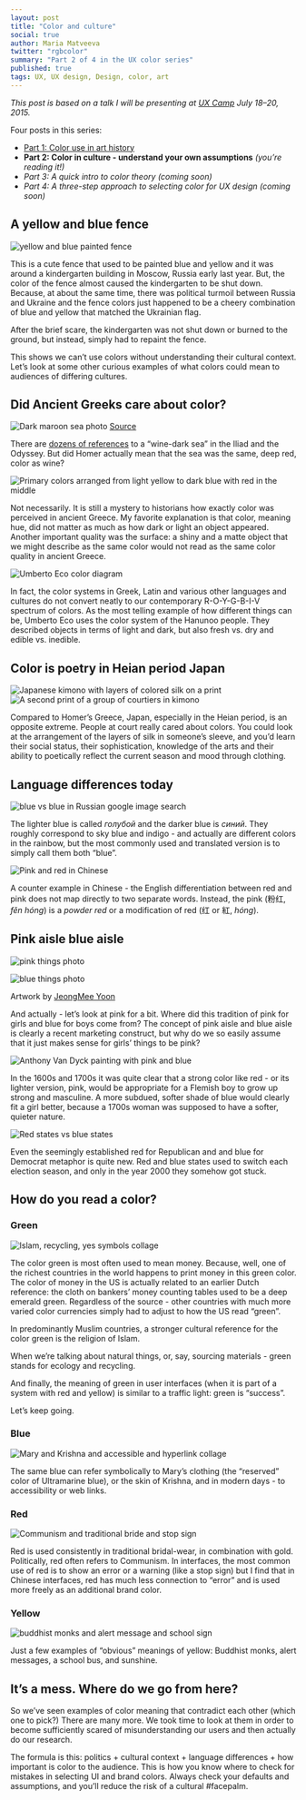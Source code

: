 ```yaml
---
layout: post
title: "Color and culture"
social: true
author: Maria Matveeva
twitter: "rgbcolor"
summary: "Part 2 of 4 in the UX color series"
published: true
tags: UX, UX design, Design, color, art
---
```


*This post is based on a talk I will be presenting at [UX Camp](http://uxcamp.com/) July 18–20, 2015.*

Four posts in this series:
- [Part 1: Color use in art history](https://dockyard.com/blog/2015/06/25/color-1-art-history)
- **Part 2: Color in culture - understand your own assumptions** *(you’re reading it!)*
- *Part 3: A quick intro to color theory (coming soon)*
- *Part 4: A three-step approach to selecting color for UX design (coming soon)*

## A yellow and blue fence
![yellow and blue painted fence](https://i.imgur.com/MTiklTJ.jpg)

This is a cute fence that used to be painted blue and yellow and it was around a kindergarten building in Moscow, Russia early last year. But, the color of the fence almost caused the kindergarten to be shut down. Because, at about the same time, there was political turmoil between Russia and Ukraine and the fence colors just happened to be a cheery combination of blue and yellow that matched the Ukrainian flag. 

After the brief scare, the kindergarten was not shut down or burned to the ground, but instead, simply had to repaint the fence. 

This shows we can’t use colors without understanding their cultural context. Let’s look at some other curious examples of what colors could mean to audiences of differing cultures.

## Did Ancient Greeks care about color?
![Dark maroon sea photo](https://i.imgur.com/FyimJwL.jpg)
[Source](https://www.flickr.com/photos/xeubix/2544387679/in/photostream/)

There are [dozens of references](http://www.nytimes.com/1983/12/20/science/homer-s-sea-wine-dark.html) to a “wine-dark sea” in the Iliad and the Odyssey. But did Homer actually mean that the sea was the same, deep red, color as wine?

![Primary colors arranged from light yellow to dark blue with red in the middle](https://i.imgur.com/Eg5k2Kp.jpg)

Not necessarily. It is still a mystery to historians how exactly color was perceived in ancient Greece. My favorite explanation is that color, meaning hue, did not matter as much as how dark or light an object appeared. Another important quality was the surface: a shiny and a matte object that we might describe as the same color would not read as the same color quality in ancient Greece.

![Umberto Eco color diagram](https://i.imgur.com/ciUZFQG.jpg)

In fact, the color systems in Greek, Latin and various other languages and cultures do not convert neatly to our contemporary  R-O-Y-G-B-I-V spectrum of colors. As the most telling example of how different things can be, Umberto Eco uses the color system of the Hanunoo people. They described objects in terms of light and dark, but also fresh vs. dry and edible vs. inedible. 


## Color is poetry in Heian period Japan
![Japanese kimono with layers of colored silk on a print](https://i.imgur.com/JGdn7kd.jpg)
![A second print of a group of courtiers in kimono](https://i.imgur.com/SaricBU.jpg)

Compared to Homer’s Greece, Japan, especially in the Heian period, is an opposite extreme. People at court really cared about colors. You could look at the arrangement of the layers of silk in someone’s sleeve, and you’d learn their social status, their sophistication, knowledge of the arts and their ability to poetically reflect the current season and mood through clothing.


## Language differences today
![blue vs blue in Russian google image search](https://i.imgur.com/hpXsHzO.jpg)

The lighter blue is called *голубой* and the darker blue is *синий*. They roughly correspond to sky blue and indigo - and actually are different colors in the rainbow, but the most commonly used and translated version is to simply call them both “blue”.

![Pink and red in Chinese](https://i.imgur.com/dIiqNWl.jpg)

A counter example in Chinese - the English differentiation between red and pink does not map directly to two separate words. Instead, the pink (粉红, *fěn hóng*) is a *powder red* or a modification of  red (红 or 紅, *hóng*).

## Pink aisle blue aisle
![pink things photo](https://i.imgur.com/aLYJ3zv.jpg)

![blue things photo](https://i.imgur.com/wwCrF4L.jpg)

Artwork by [JeongMee Yoon](http://www.jeongmeeyoon.com/aw_pinkblue.htm)

And actually - let’s look at pink for a bit. Where did this tradition of pink for girls and blue for boys come from? The concept of pink aisle and blue aisle is clearly a recent marketing construct, but why do we so easily assume that it just makes sense for girls’ things to be pink?

![Anthony Van Dyck painting with pink and blue](https://i.imgur.com/5xnNjIE.jpg)

In the 1600s and 1700s it was quite clear that a strong color like red - or its lighter version, pink, would be appropriate for a Flemish boy to grow up strong and masculine. A more subdued, softer shade of blue would clearly fit a girl better, because a 1700s woman was supposed to have a softer, quieter nature.

![Red states vs blue states](https://i.imgur.com/UIlbnl5.jpg)

Even the seemingly established red for Republican and  and blue for Democrat metaphor is quite new. Red and blue states used to switch each election season, and only in the year 2000 they somehow got stuck.

## How do you read a color?

### Green
![Islam, recycling, yes symbols collage](https://i.imgur.com/PaS1pum.jpg)

The color green is most often used to mean money. Because, well, one of the richest countries in the world happens to print money in this green color. The color of money in the US is actually related to an earlier Dutch reference: the cloth on bankers’ money counting tables used to be a deep emerald green. Regardless of the source - other countries with much more varied color currencies simply had to adjust to how the US read “green”.

In predominantly Muslim countries, a stronger cultural reference for the color green is the religion of Islam. 

When  we’re talking about natural things, or, say, sourcing materials - green stands for ecology and recycling. 

And finally, the meaning of green in user interfaces (when it is part of a system with red and yellow) is similar to a traffic light: green is “success”. 

Let’s keep going.

### Blue
![Mary and Krishna and accessible and hyperlink collage](https://i.imgur.com/FPsiodw.jpg)

The same blue can refer symbolically to Mary’s clothing (the “reserved” color of Ultramarine blue), or the skin of Krishna, and in modern days - to accessibility or web links.

### Red
![Communism and traditional bride and stop sign](https://i.imgur.com/Jdpj3uv.jpg)

Red is used consistently in traditional bridal-wear, in combination with gold. Politically, red often refers to Communism. In interfaces, the most common use of red is to show an error or a warning (like a stop sign) but I find that in Chinese interfaces, red has much less connection to “error” and is used more freely as an additional brand color.

### Yellow
![buddhist monks and alert message and school sign](https://i.imgur.com/Ib8Gxgp.jpg)

Just a few examples of “obvious” meanings of yellow: Buddhist monks, alert messages, a school bus, and sunshine.


## It’s a mess. Where do we go from here?

So we’ve seen examples of color meaning that contradict each other (which one to pick?) There are many more. We took time to look at them in order to become sufficiently scared of misunderstanding our users and then actually do our research. 

The formula is this: politics + cultural context + language differences + how important is color to the audience. This is how you know where to check for mistakes in selecting UI and brand colors. Always check your defaults and assumptions, and you’ll reduce the risk of a cultural #facepalm.
